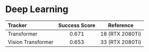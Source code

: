 # Deep Learning

 | Tracker                   | Success Score    | Reference |
 |:-----------               |:----------------:|:----------------:|  
 | Transformer               | 0.671  |  18 (RTX 2080Ti)  |        |  
 | Vision Transformer        | 0.653  |  33 (RTX 2080Ti)  |        |
